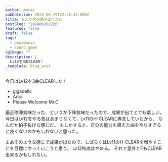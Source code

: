 ```yaml
---
author: matac
pubDatetime: 2024-06-29T22:26:45.000Z
title: なんか弐寺調子出てきた
postSlug: "202406302226"
featured: false
draft: false
tags:
  - beatmania
  - sound_game
ogImage: ""
description: |
  Lv12を3曲CLEAR！
_template: blog_post
---
```


今日はLv12を3曲CLEARした！

- gigadelic
- Arca
- Please Welcome Mr.C

最近停滞気味だった、というか下降気味だったので、成果が出てとても嬉しい。
今日はLv12をやる気はあまりなくて、Lv11のH-CLEARに専念していたから、
なんだか拍子抜けな感じだ。
もしかすると、自分の能力を超えた曲をやりすぎると良くないのかもしれないと思った。

まあそのような感じで成果が出たので、しばらくはLv11のH-CLEARを増やすことを目標にやっていこうと思う。
Lv12特攻はやめる。
それで意外とFもCLEAR出来るかもしれない。
